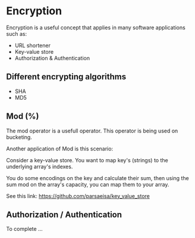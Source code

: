 # Encryption

Encryption is a useful concept that applies in many software applications such as:
- URL shortener
- Key-value store
- Authorization & Authentication

## Different encrypting algorithms

- SHA
- MD5

## Mod (%)

The mod operator is a usefull operator. This operator is being used on bucketing. 

Another application of Mod is this scenario:

Consider a key-value store. You want to map key's (strings) to the underlying array's indexes. 

You do some encodings on the key and calculate their sum, then using the sum mod on the array's capacity, you can map them to your array. 

See this link: https://github.com/parsaeisa/key_value_store

## Authorization / Authentication

To complete  ...
